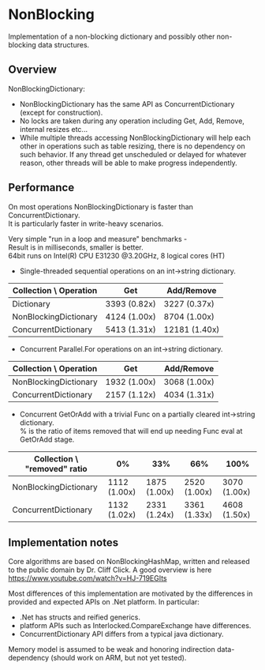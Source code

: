 # NonBlocking
Implementation of a non-blocking dictionary and possibly other non-blocking data structures.

## Overview

NonBlockingDictionary:

- NonBlockingDictionary has the same API as ConcurrentDictionary (except for construction).
- No locks are taken during any operation including Get, Add, Remove, internal resizes etc...
- While multiple threads accessing NonBlockingDictionary will help each other in operations such as table resizing, there is no dependency on such behavior. If any thread get unscheduled or delayed for whatever reason, other threads will be able to make progress independently.

## Performance

On most operations NonBlockingDictionary is faster than ConcurrentDictionary.  
It is particularly faster in write-heavy scenarios.

Very simple "run in a loop and measure" benchmarks -    
Result is in milliseconds, smaller is better.  
64bit runs on Intel(R) CPU E31230 @3.20GHz, 8 logical cores (HT) 

* Single-threaded sequential operations on an int->string dictionary. 

|Collection \ Operation|Get|Add/Remove|
|----------|---|---|
|Dictionary|3393 (0.82x)|3227 (0.37x)|
|NonBlockingDictionary|4124 (1.00x)|8704 (1.00x)|
|ConcurrentDictionary|5413 (1.31x)|12181 (1.40x)|

* Concurrent Parallel.For operations on an int->string dictionary. 

|Collection \ Operation|Get|Add/Remove|
|----------|---|---|
|NonBlockingDictionary|1932 (1.00x)|3068 (1.00x)|
|ConcurrentDictionary|2157 (1.12x)|4034 (1.31x)|

* Concurrent GetOrAdd with a trivial Func on a partially cleared int->string dictionary.  
  % is the ratio of items removed that will end up needing Func eval at GetOrAdd stage.


|Collection \ "removed" ratio|0%|33%|66%|100%|
|----------|---|---|---|---|
|NonBlockingDictionary|1112 (1.00x)|1875 (1.00x)|2520 (1.00x)|3070 (1.00x)|
|ConcurrentDictionary|1132 (1.02x)|2331 (1.24x)|3361 (1.33x)|4608 (1.50x)|


## Implementation notes
Core algorithms are based on NonBlockingHashMap, written and released to the public domain by Dr. Cliff Click.
A good overview is here https://www.youtube.com/watch?v=HJ-719EGIts

Most differences of this implementation are motivated by the differences in provided and expected APIs on .Net platform. In particular:
- .Net has structs and reified generics.
- platform APIs such as Interlocked.CompareExchange have differences.
- ConcurrentDictionary API differs from a typical java dictionary.

Memory model is assumed to be weak and honoring indirection data-dependency (should work on ARM, but not yet tested).


